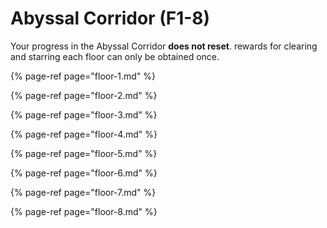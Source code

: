 # Abyssal Corridor \(F1-8\)

Your progress in the Abyssal Corridor **does not reset**. rewards for clearing and starring each floor can only be obtained once. 

{% page-ref page="floor-1.md" %}

{% page-ref page="floor-2.md" %}

{% page-ref page="floor-3.md" %}

{% page-ref page="floor-4.md" %}

{% page-ref page="floor-5.md" %}

{% page-ref page="floor-6.md" %}

{% page-ref page="floor-7.md" %}

{% page-ref page="floor-8.md" %}



